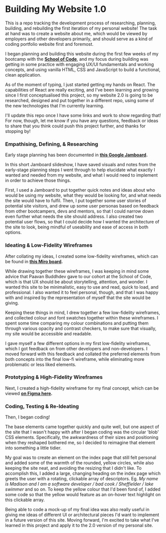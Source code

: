 # Building My Website 1.0

This is a repo tracking the development process of researching, planning, building, and rebuilding the first iteration of my personal website! The task at hand was to create a website about me, which would be viewed by employers and other developers primarily, and should serve as a kind of coding portfolio website first and foremost.

I began planning and building this website during the first few weeks of my bootcamp with the **[School of Code](https://www.schoolofcode.co.uk)**, and my focus during building was getting in some practice with engaging UX/UI fundamentals and working concepts, and using vanilla HTML, CSS and JavaScript to build a functional, clean application.

As of the moment of typing, I just started getting my hands on React. The capabilities of React are really exciting, and I've been learning and growing since I first conceptualised this project, so my website 2.0 is going to be researched, designed and put together in a different repo, using some of the new technologies that I'm currently learning.

I'll update this repo once I have some links and work to show regarding that! For now, though, let me know if you have any questions, feedback or ideas to share that you think could push this project further, and thanks for stopping by!

### **Empathising, Defining, & Researching**

Early stage planning has been documented in **[this Google Jamboard](https://jamboard.google.com/d/1k15eMy4CZk1_8h_eVONCJmqYfkn6IVc8dLzSqgx80C0/edit?usp=sharing).**

In this short Jamboard slideshow, I have saved visuals and notes from the early-stage planning steps I went through to help elucidate what exactly I wanted and needed from my website, and what I would need to implement in order to achieve those things.

First, I used a Jamboard to put together quick notes and ideas about who would be using my website, what they would be looking for, and what needs the site would have to fulfil. Then, I put together some user stories of potential site visitors, and drew up some user personas based on feedback from other bootcampers, devs and mentors, so that I could narrow down even further what needs the site should address. I also created two potential user flows, so that I could decide how I wanted the architecture of the site to look, being mindful of useability and ease of access in both options.

### **Ideating & Low-Fidelity Wireframes**

After collating my ideas, I created some low-fidelity wireframes, which can be found in **[this Miro board](https://miro.com/app/board/uXjVO0jzscM=/?share_link_id=378879754284).**

While drawing together these wireframes, I was keeping in mind some advice that Paavan Buddhdev gave to our cohort at the School of Code, which is that UX should be about storytelling, attention, and wonder. I wanted this site to be minimalistic, easy to use and read, quick to load, and professional. I also wanted it to feel personal, though, and that I was happy with and inspired by the representation of myself that the site would be giving.

Keeping these things in mind, I drew together a few low-fidelity wireframes, and collected colour and font swatches together within these wireframes. I spent some time comparing my colour combinations and putting them through various opacity and contrast checkers, to make sure that visually, my site would be accessible and readable.

I gave myself a few different options in my first low-fidelity wireframes, which I got feedback on from other developers and non-developers. I moved forward with this feedback and collated the preferred elements from both concepts into the final low-fi wireframe, while eliminating more problematic or less liked elements.

### **Prototyping & High-Fidelity Wireframes**

Next, I created a high-fidelity wireframe for my final concept, which can be viewed **[on Figma here](https://www.figma.com/proto/VjKqj0v019CX4fdlSRjErL/W1.0-Hifi-Wireframe?node-id=9%3A63&scaling=scale-down&page-id=0%3A1&starting-point-node-id=9%3A63).**

### **Coding, Testing & Re-Ideating**

Then, I began coding!

The base elements came together quickly and quite well, but one aspect of the site that I wasn't happy with after I began coding was the circular 'blob' CSS elements. Specifically, the awkwardness of their sizes and positioning when they reshaped bothered me, so I decided to reimagine that element into something a little tidier.

My goal was to create an element on the index page that still felt personal and added some of the warmth of the rounded, yellow circles, while also keeping the site neat, and avoiding the resizing that I didn't like. To accomplish this, I added a large, changing heading on the index page which greets the user with a rotating, clickable array of descriptors. Eg. _My name is Madison and I am a software developer / bad cook / Sheffielder / lake swimmer_ and so on. To keep the yellow colour that I'd been fond of, I added some code so that the yellow would feature as an on-hover text highlight on this clickable array.

Being able to code a mock-up of my final idea was also really useful in giving me ideas of different UI or architectural pieces I'd want to implement in a future version of this site. Moving forward, I'm excited to take what I've learned in this project and apply it to the 2.0 version of my personal site.
